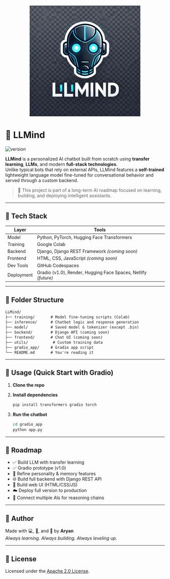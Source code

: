<p align="center">
  <img src="assets/logo.webp" alt="LLMind Logo" width="350" />
</p>

# 💬 LLMind

![version](https://img.shields.io/badge/version-1.0.0-blue.svg)

**LLMind** is a personalized AI chatbot built from scratch using **transfer learning**, **LLMs**, and modern **full-stack technologies**.  
Unlike typical bots that rely on external APIs, LLMind features a **self-trained** lightweight language model fine-tuned for conversational behavior and served through a custom backend.

> 🚀 This project is part of a long-term AI roadmap focused on learning, building, and deploying intelligent assistants.

---

## 🔧 Tech Stack

| Layer        | Tools |
|--------------|-------|
| Model        | Python, PyTorch, Hugging Face Transformers |
| Training     | Google Colab |
| Backend      | Django, Django REST Framework *(coming soon)* |
| Frontend     | HTML, CSS, JavaScript *(coming soon)* |
| Dev Tools    | GitHub Codespaces |
| Deployment   | Gradio (v1.0), Render, Hugging Face Spaces, Netlify *(future)* |

---

## 📁 Folder Structure

```plaintext
LLMind/
├── training/       # Model fine-tuning scripts (Colab)
├── inference/      # Chatbot logic and response generation
├── model/          # Saved model & tokenizer (except .bin)
├── backend/        # Django API (coming soon)
├── frontend/       # Chat UI (coming soon)
├── utils/           # Custom training data
├── gradio_app/     # Gradio app script
└── README.md       # You're reading it
```
---

## 🚀 Usage (Quick Start with Gradio)

1. **Clone the repo**
2. **Install dependencies**
    ```bash
    pip install transformers gradio torch
    ```

3. **Run the chatbot**
    ```bash
    cd gradio_app
    python app.py
    ```

---

## 🧭 Roadmap

- ✅ Build LLM with transfer learning  
- ✅ Gradio prototype (v1.0)  
- 🔄 Refine personality & memory features  
- 🌐 Build full backend with Django REST API  
- 🎨 Build web UI (HTML/CSS/JS)  
- ☁️ Deploy full version to production  
- 🤝 Connect multiple AIs for reasoning chains  

---

## 🙌 Author

Made with 💻, 🧠, and 🚀 by **Aryan**  
*Always learning. Always building. Always leveling up.*

---

## 📄 License

Licensed under the [Apache 2.0 License](LICENSE).
